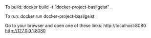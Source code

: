 To build:
docker build -t "docker-project-basilgeist" .

To run:
docker run docker-project-basilgeist

Go to your browser and open one of these links:
http://localhost:8080
http://127.0.0.1:8080
